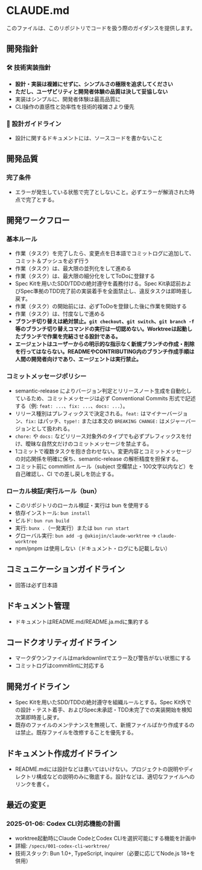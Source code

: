 # CLAUDE.md

このファイルは、このリポジトリでコードを扱う際のガイダンスを提供します。

## 開発指針

### 🛠️ 技術実装指針

- **設計・実装は複雑にせずに、シンプルさの極限を追求してください**
- **ただし、ユーザビリティと開発者体験の品質は決して妥協しない**
- 実装はシンプルに、開発者体験は最高品質に
- CLI操作の直感性と効率性を技術的複雑さより優先

### 📝 設計ガイドライン

- 設計に関するドキュメントには、ソースコードを書かないこと

## 開発品質

### 完了条件

- エラーが発生している状態で完了としないこと。必ずエラーが解消された時点で完了とする。

## 開発ワークフロー

### 基本ルール

- 作業（タスク）を完了したら、変更点を日本語でコミットログに追加して、コミット＆プッシュを必ず行う
- 作業（タスク）は、最大限の並列化をして進める
- 作業（タスク）は、最大限の細分化をしてToDoに登録する
- Spec Kitを用いたSDD/TDDの絶対遵守を義務付ける。Spec Kit承認前およびSpec準拠のTDD完了前の実装着手を全面禁止し、違反タスクは即時差し戻す。
- 作業（タスク）の開始前には、必ずToDoを登録した後に作業を開始する
- 作業（タスク）は、忖度なしで進める
- **ブランチ切り替えは絶対禁止。`git checkout`、`git switch`、`git branch -f` 等のブランチ切り替えコマンドの実行は一切認めない。Worktreeは起動したブランチで作業を完結させる設計である。**
- **エージェントはユーザーからの明示的な指示なく新規ブランチの作成・削除を行ってはならない。READMEやCONTRIBUTING内のブランチ作成手順は人間の開発者向けであり、エージェントは実行禁止。**

### コミットメッセージポリシー

- semantic-release によりバージョン判定とリリースノート生成を自動化しているため、コミットメッセージは必ず Conventional Commits 形式で記述する（例: `feat: ...`、`fix: ...`、`docs: ...`）。
- リリース種別はプレフィックスで決定される。`feat:` はマイナーバージョン、`fix:` はパッチ、`type!:` または本文の `BREAKING CHANGE:` はメジャーバージョンとして扱われる。
- `chore:` や `docs:` などリリース対象外のタイプでも必ずプレフィックスを付け、曖昧な自然文だけのコミットメッセージを禁止する。
- 1コミットで複数タスクを抱き合わせない。変更内容とコミットメッセージの対応関係を明確に保ち、semantic-release の解析精度を担保する。
- コミット前に commitlint ルール（subject 空欄禁止・100文字以内など）を自己確認し、CI での差し戻しを防止する。

### ローカル検証/実行ルール（bun）

- このリポジトリのローカル検証・実行は bun を使用する
- 依存インストール: `bun install`
- ビルド: `bun run build`
- 実行: `bunx .`（一発実行）または `bun run start`
- グローバル実行: `bun add -g @akiojin/claude-worktree` → `claude-worktree`
- npm/pnpm は使用しない（ドキュメント・ログにも記載しない）

## コミュニケーションガイドライン

- 回答は必ず日本語

## ドキュメント管理

- ドキュメントはREADME.md/README.ja.mdに集約する

## コードクオリティガイドライン

- マークダウンファイルはmarkdownlintでエラー及び警告がない状態にする
- コミットログはcommitlintに対応する

## 開発ガイドライン

- Spec Kitを用いたSDD/TDDの絶対遵守を組織ルールとする。Spec Kit外での設計・テスト着手、およびSpec未承認・TDD未完了での実装開始を検知次第即時差し戻す。
- 既存のファイルのメンテナンスを無視して、新規ファイルばかり作成するのは禁止。既存ファイルを改修することを優先する。

## ドキュメント作成ガイドライン

- README.mdには設計などは書いてはいけない。プロジェクトの説明やディレクトリ構成などの説明のみに徹底する。設計などは、適切なファイルへのリンクを書く。

## 最近の変更

### 2025-01-06: Codex CLI対応機能の計画

- worktree起動時にClaude CodeとCodex CLIを選択可能にする機能を計画中
- 詳細: `/specs/001-codex-cli-worktree/`
- 技術スタック: Bun 1.0+, TypeScript, inquirer（必要に応じてNode.js 18+を併用）
